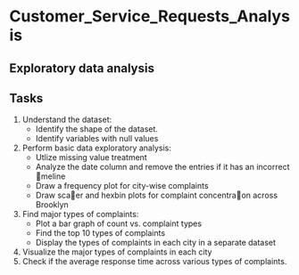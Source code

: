 # Customer_Service_Requests_Analysis
## Exploratory data analysis

## Tasks
  1. Understand the dataset:
      * Identify the shape of the dataset.
      * Identify variables with null values
  2. Perform basic data exploratory analysis:
      * Utlize missing value treatment
      * Analyze the date column and remove the entries if it has an incorrect 􀆟meline
      * Draw a frequency plot for city-wise complaints
      * Draw sca􀆩er and hexbin plots for complaint concentra􀆟on across Brooklyn
  3. Find major types of complaints:
      * Plot a bar graph of count vs. complaint types
      * Find the top 10 types of complaints
      * Display the types of complaints in each city in a separate dataset
  4. Visualize the major types of complaints in each city
  5. Check if the average response time across various types of complaints.
